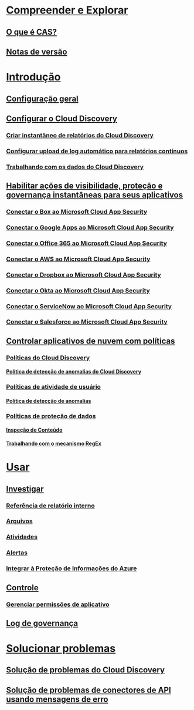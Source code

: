 # [Compreender e Explorar](what-is-cloud-app-security.md)
## [O que é CAS?](what-is-cloud-app-security.md)
## [Notas de versão](release-notes.md)
# [Introdução](getting-started-with-cloud-app-security.md)
## [Configuração geral](general-setup.md)
## [Configurar o Cloud Discovery](set-up-cloud-discovery.md)
### [Criar instantâneo de relatórios do Cloud Discovery](create-snapshot-cloud-discovery-reports.md)
### [Configurar upload de log automático para relatórios contínuos](configure-automatic-log-upload-for-continuous-reports.md)
### [Trabalhando com os dados do Cloud Discovery](working-with-cloud-discovery-data.md)
## [Habilitar ações de visibilidade, proteção e governança instantâneas para seus aplicativos](enable-instant-visibility-protection-and-governance-actions-for-your-apps.md)
### [Conectar o Box ao Microsoft Cloud App Security](connect-box-to-microsoft-cloud-app-security.md)
### [Conectar o Google Apps ao Microsoft Cloud App Security](connect-google-apps-to-microsoft-cloud-app-security.md)
### [Conectar o Office 365 ao Microsoft Cloud App Security](connect-office-365-to-microsoft-cloud-app-security.md)
### [Conectar o AWS ao Microsoft Cloud App Security](connect-aws-to-microsoft-cloud-app-security.md)
### [Conectar o Dropbox ao Microsoft Cloud App Security](connect-dropbox-to-microsoft-cloud-app-security.md)
### [Conectar o Okta ao Microsoft Cloud App Security](connect-okta-to-microsoft-cloud-app-security.md)
### [Conectar o ServiceNow ao Microsoft Cloud App Security](connect-servicenow-to-microsoft-cloud-app-security.md)
### [Conectar o Salesforce ao Microsoft Cloud App Security](connect-salesforce-to-microsoft-cloud-app-security.md)
## [Controlar aplicativos de nuvem com políticas](control-cloud-apps-with-policies.md)
### [Políticas do Cloud Discovery](cloud-discovery-policies.md)
#### [Política de detecção de anomalias do Cloud Discovery](cloud-discovery-anomaly-detection-policy.md)
### [Políticas de atividade de usuário](user-activity-policies.md)
#### [Política de detecção de anomalias](anomaly-detection-policy.md)
### [Políticas de proteção de dados](data-protection-policies.md)
#### [Inspeção de Conteúdo](content-inspection.md)
#### [Trabalhando com o mecanismo RegEx](working-with-the-regex-engine.md)
# [Usar](daily-activities-to-protect-your-cloud-environment.md)
## [Investigar](investigate.md)
### [Referência de relatório interno](built-in-report-reference.md)
### [Arquivos](file-filters.md)
### [Atividades](activity-filters.md)
### [Alertas](monitor-alerts.md)
### [Integrar à Proteção de Informações do Azure](azip-integration.md)
## [Controle](control.md)
### [Gerenciar permissões de aplicativo](manage-app-permissions.md)
## [Log de governança](governance-actions.md)
# [Solucionar problemas](troubleshooting.md)
## [Solução de problemas do Cloud Discovery](troubleshooting-cloud-discovery.md)
## [Solução de problemas de conectores de API usando mensagens de erro](troubleshooting-api-connectors-using-error-messages.md)

<!--HONumber=Nov16_HO2-->



